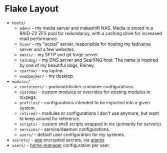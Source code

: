 # Flake Layout
- `hosts/`
  - `eden/` - my media server and makeshift NAS. Media is stored in a RAID-Z2
  ZFS pool for redundancy, with a caching drive for increased read performance.
  - `hive/` - my "social" server, responsible for hosting my fediverse server
  and a few websites.
  - `oasis/` - my SFTP and git forge server.
  - `raindog/` - my DNS server and SearXNG host. The name is inspired by one of
  my beautiful dogs, Rainey.
  - `sparrow/` - my laptop.
  - `woodpecker/` - my desktop.
- `modules/`
  - `containers/` - podman/docker container configurations.
  - `customs/` - custom modules or overrides for existing modules in nixpkgs.
  - `profiles/` - configurations intended to be imported into a given system.
  - `retired/` - modules or configurations I don't use anymore, but want to
  keep around for reference.
  - `scripts/` - custom shell scripts wrapped in nix (primarily for servers).
  - `services/` - service/daemon configurations.
  - `users/` - default user configuration for my systems.
- `secrets/` - [age](https://github.com/FiloSottile/age) encrypted secrets, via
  [agenix](https://github.com/ryantm/agenix)
- `users/` - [home-manager](https://github.com/nix-community/home-manager)
  configuration per user.
